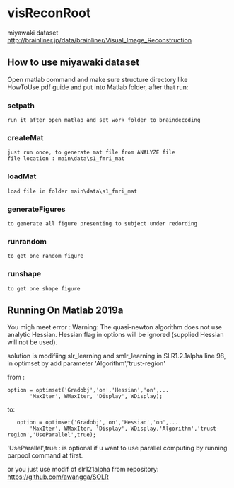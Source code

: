 # visReconRoot
miyawaki dataset 
http://brainliner.jp/data/brainliner/Visual_Image_Reconstruction
## How to use miyawaki dataset
Open matlab command and make sure structure directory like HowToUse.pdf guide and put into Matlab folder,
after that run:
### setpath
    run it after open matlab and set work folder to braindecoding
### createMat 
    just run once, to generate mat file from ANALYZE file
    file location : main\data\s1_fmri_mat
### loadMat
    load file in folder main\data\s1_fmri_mat
### generateFigures 
    to generate all figure presenting to subject under redording
### runrandom
    to get one random figure
### runshape
    to get one shape figure

## Running On Matlab 2019a
You migh meet error :
Warning: The quasi-newton algorithm does not use analytic Hessian. Hessian flag in
options will be ignored (supplied Hessian will not be used).

solution is modifiing slr_learning and smlr_learning in SLR1.2.1alpha line 98, in optimset by add parameter 'Algorithm','trust-region'

from :
```
option = optimset('Gradobj','on','Hessian','on',...
       'MaxIter', WMaxIter, 'Display', WDisplay);
```
to:
```
   option = optimset('Gradobj','on','Hessian','on',...
       'MaxIter', WMaxIter, 'Display', WDisplay,'Algorithm','trust-region','UseParallel',true);
```

'UseParallel',true : is optional if u want to use parallel computing by running parpool command at first.

or you just use modif of slr121alpha from repository:
https://github.com/awangga/SOLR